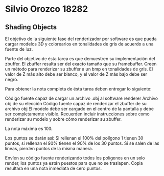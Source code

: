 # Silvio Orozco 18282
## Shading Objects

El objetivo de la siguiente fase del renderizador por software es que pueda cargar modelos 3D y colorearlos en tonalidades de gris de acuerdo a una fuente de luz. 

Parte del objetivo de ésta tarea es que demuestren su implementación del zbuffer. El zbuffer resulta ser del exacto tamaño que su framebuffer. Creen un método para renderizar su zbuffer a un bmp en tonalidades de gris. El valor de Z más alto debe ser blanco, y el valor de Z más bajo debe ser negro.

Para obtener la nota completa de ésta tarea deben entregar lo siguiente:

Código fuente capaz de cargar un archivo .obj al software renderer
Archivo obj de su elección 
Código fuente capaz de renderizar el zbuffer de su archivo obj
El modelo debe ser cargado en el centro de la pantalla y debe ser completamente visible. Recuerden incluir instrucciones sobre como renderizar su modelo y sobre cómo renderizar su zbuffer.



La nota máxima es 100.

Los puntos se darán así: Si rellenan el 100% del polígono 1 tienen 30 puntos, si rellenan el 90% tienen el 90% de los 30 puntos. Si se salen de las lineas, pierden puntos de la misma manera.

Envíen su código fuente renderizando todos los polígonos en un solo render, los puntos ya están puestos para que no se traslapen. Copia resultara en una nota inmediata de cero puntos.